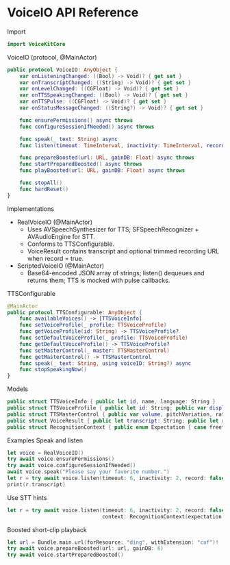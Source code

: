 # VoiceIO API Reference

Import
```swift
import VoiceKitCore
```

VoiceIO (protocol, @MainActor)
```swift
public protocol VoiceIO: AnyObject {
    var onListeningChanged: ((Bool) -> Void)? { get set }
    var onTranscriptChanged: ((String) -> Void)? { get set }
    var onLevelChanged: ((CGFloat) -> Void)? { get set }
    var onTTSSpeakingChanged: ((Bool) -> Void)? { get set }
    var onTTSPulse: ((CGFloat) -> Void)? { get set }
    var onStatusMessageChanged: ((String?) -> Void)? { get set }

    func ensurePermissions() async throws
    func configureSessionIfNeeded() async throws

    func speak(_ text: String) async
    func listen(timeout: TimeInterval, inactivity: TimeInterval, record: Bool) async throws -> VoiceResult

    func prepareBoosted(url: URL, gainDB: Float) async throws
    func startPreparedBoosted() async throws
    func playBoosted(url: URL, gainDB: Float) async throws

    func stopAll()
    func hardReset()
}
```

Implementations
- RealVoiceIO (@MainActor)
  - Uses AVSpeechSynthesizer for TTS; SFSpeechRecognizer + AVAudioEngine for STT.
  - Conforms to TTSConfigurable.
  - VoiceResult contains transcript and optional trimmed recording URL when record = true.
- ScriptedVoiceIO (@MainActor)
  - Base64-encoded JSON array of strings; listen() dequeues and returns them; TTS is mocked with pulse callbacks.

TTSConfigurable
```swift
@MainActor
public protocol TTSConfigurable: AnyObject {
    func availableVoices() -> [TTSVoiceInfo]
    func setVoiceProfile(_ profile: TTSVoiceProfile)
    func getVoiceProfile(id: String) -> TTSVoiceProfile?
    func setDefaultVoiceProfile(_ profile: TTSVoiceProfile)
    func getDefaultVoiceProfile() -> TTSVoiceProfile?
    func setMasterControl(_ master: TTSMasterControl)
    func getMasterControl() -> TTSMasterControl
    func speak(_ text: String, using voiceID: String?) async
    func stopSpeakingNow()
}
```

Models
```swift
public struct TTSVoiceInfo { public let id, name, language: String }
public struct TTSVoiceProfile { public let id: String; public var displayName: String; public var rate, pitch, volume: Float; public var isSelected, isHidden: Bool }
public struct TTSMasterControl { public var volume, pitchVariation, rateVariation: Float }
public struct VoiceResult { public let transcript: String; public let recordingURL: URL? }
public struct RecognitionContext { public enum Expectation { case freeform, name(allowed: [String]), number } }
```

Examples
Speak and listen
```swift
let voice = RealVoiceIO()
try await voice.ensurePermissions()
try await voice.configureSessionIfNeeded()
await voice.speak("Please say your favorite number.")
let r = try await voice.listen(timeout: 6, inactivity: 2, record: false)
print(r.transcript)
```

Use STT hints
```swift
let r = try await voice.listen(timeout: 6, inactivity: 2, record: false,
                               context: RecognitionContext(expectation: .number))
```

Boosted short-clip playback
```swift
let url = Bundle.main.url(forResource: "ding", withExtension: "caf")!
try await voice.prepareBoosted(url: url, gainDB: 6)
try await voice.startPreparedBoosted()
```
